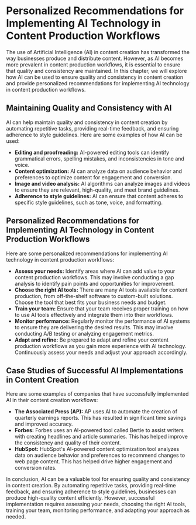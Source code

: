 Personalized Recommendations for Implementing AI Technology in Content Production Workflows
================================================================================================================================================

The use of Artificial Intelligence (AI) in content creation has transformed the way businesses produce and distribute content. However, as AI becomes more prevalent in content production workflows, it is essential to ensure that quality and consistency are maintained. In this chapter, we will explore how AI can be used to ensure quality and consistency in content creation and provide personalized recommendations for implementing AI technology in content production workflows.

Maintaining Quality and Consistency with AI
-------------------------------------------

AI can help maintain quality and consistency in content creation by automating repetitive tasks, providing real-time feedback, and ensuring adherence to style guidelines. Here are some examples of how AI can be used:

* **Editing and proofreading:** AI-powered editing tools can identify grammatical errors, spelling mistakes, and inconsistencies in tone and voice.
* **Content optimization:** AI can analyze data on audience behavior and preferences to optimize content for engagement and conversion.
* **Image and video analysis:** AI algorithms can analyze images and videos to ensure they are relevant, high-quality, and meet brand guidelines.
* **Adherence to style guidelines:** AI can ensure that content adheres to specific style guidelines, such as tone, voice, and formatting.

Personalized Recommendations for Implementing AI Technology in Content Production Workflows
-------------------------------------------------------------------------------------------

Here are some personalized recommendations for implementing AI technology in content production workflows:

* **Assess your needs:** Identify areas where AI can add value to your content production workflows. This may involve conducting a gap analysis to identify pain points and opportunities for improvement.
* **Choose the right AI tools:** There are many AI tools available for content production, from off-the-shelf software to custom-built solutions. Choose the tool that best fits your business needs and budget.
* **Train your team:** Ensure that your team receives proper training on how to use AI tools effectively and integrate them into their workflows.
* **Monitor performance:** Regularly monitor the performance of AI systems to ensure they are delivering the desired results. This may involve conducting A/B testing or analyzing engagement metrics.
* **Adapt and refine:** Be prepared to adapt and refine your content production workflows as you gain more experience with AI technology. Continuously assess your needs and adjust your approach accordingly.

Case Studies of Successful AI Implementations in Content Creation
-----------------------------------------------------------------

Here are some examples of companies that have successfully implemented AI in their content creation workflows:

* **The Associated Press (AP):** AP uses AI to automate the creation of quarterly earnings reports. This has resulted in significant time savings and improved accuracy.
* **Forbes:** Forbes uses an AI-powered tool called Bertie to assist writers with creating headlines and article summaries. This has helped improve the consistency and quality of their content.
* **HubSpot:** HubSpot's AI-powered content optimization tool analyzes data on audience behavior and preferences to recommend changes to web page content. This has helped drive higher engagement and conversion rates.

In conclusion, AI can be a valuable tool for ensuring quality and consistency in content creation. By automating repetitive tasks, providing real-time feedback, and ensuring adherence to style guidelines, businesses can produce high-quality content efficiently. However, successful implementation requires assessing your needs, choosing the right AI tools, training your team, monitoring performance, and adapting your approach as needed.
